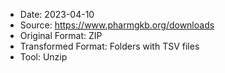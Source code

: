 - Date: 2023-04-10
- Source: https://www.pharmgkb.org/downloads
- Original Format: ZIP
- Transformed Format: Folders with TSV files
- Tool: Unzip